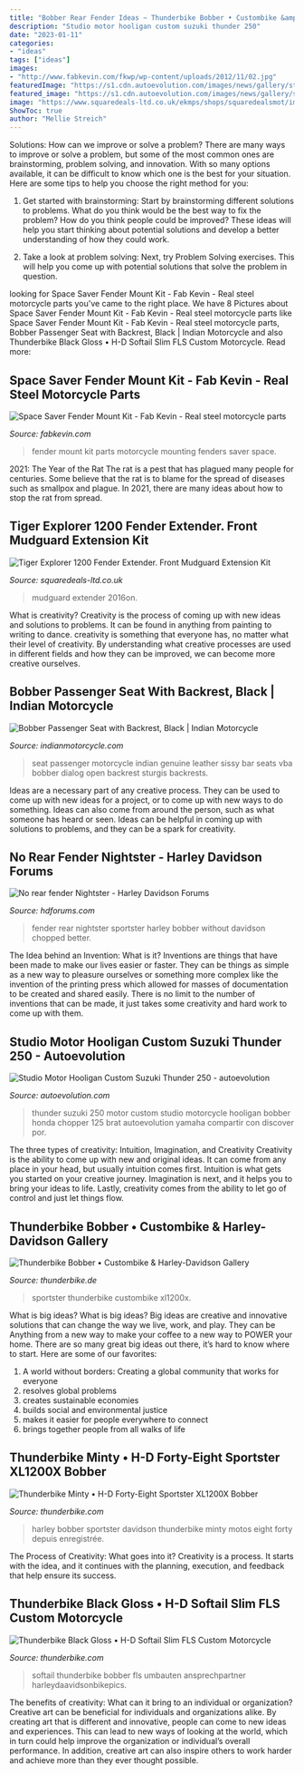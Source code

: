 ```yaml
---
title: "Bobber Rear Fender Ideas ~ Thunderbike Bobber • Custombike &amp; Harley-davidson Gallery"
description: "Studio motor hooligan custom suzuki thunder 250"
date: "2023-01-11"
categories:
- "ideas"
tags: ["ideas"]
images:
- "http://www.fabkevin.com/fkwp/wp-content/uploads/2012/11/02.jpg"
featuredImage: "https://s1.cdn.autoevolution.com/images/news/gallery/studio-motor-hooligan-custom-suzuki-thunder-250-photo-gallery_7.jpg"
featured_image: "https://s1.cdn.autoevolution.com/images/news/gallery/studio-motor-hooligan-custom-suzuki-thunder-250-photo-gallery_7.jpg"
image: "https://www.squaredeals-ltd.co.uk/ekmps/shops/squaredealsmot/images/tiger-explorer-1200-fender-extender.-front-mudguard-extension-kit.-2016on-stickfit-technology-39150-p[ekm]1000x666[ekm].jpg"
ShowToc: true
author: "Mellie Streich"
---
```



Solutions: How can we improve or solve a problem?
There are many ways to improve or solve a problem, but some of the most common ones are brainstorming, problem solving, and innovation. With so many options available, it can be difficult to know which one is the best for your situation. Here are some tips to help you choose the right method for you:
1. Get started with brainstorming: Start by brainstorming different solutions to problems. What do you think would be the best way to fix the problem? How do you think people could be improved? These ideas will help you start thinking about potential solutions and develop a better understanding of how they could work.

2. Take a look at problem solving: Next, try Problem Solving exercises. This will help you come up with potential solutions that solve the problem in question.

	

		
looking for Space Saver Fender Mount Kit - Fab Kevin - Real steel motorcycle parts you've came to the right place. We have 8 Pictures about Space Saver Fender Mount Kit - Fab Kevin - Real steel motorcycle parts like Space Saver Fender Mount Kit - Fab Kevin - Real steel motorcycle parts, Bobber Passenger Seat with Backrest, Black | Indian Motorcycle and also Thunderbike Black Gloss • H-D Softail Slim FLS Custom Motorcycle. Read more:
		
    
## Space Saver Fender Mount Kit - Fab Kevin - Real Steel Motorcycle Parts

<img loading=lazy src="http://www.fabkevin.com/fkwp/wp-content/uploads/2012/11/02.jpg" onerror="this.onerror=null;this.src='https://tse1.mm.bing.net/th?id=OIP.xYhZ52sGeFl6e8nnVqZmqwHaE9&amp;pid=15.1';" alt="Space Saver Fender Mount Kit - Fab Kevin - Real steel motorcycle parts">

_Source: fabkevin.com_

>fender mount kit parts motorcycle mounting fenders saver space. 

	

2021: The Year of the Rat
The rat is a pest that has plagued many people for centuries. Some believe that the rat is to blame for the spread of diseases such as smallpox and plague. In 2021, there are many ideas about how to stop the rat from spread.

    
## Tiger Explorer 1200 Fender Extender. Front Mudguard Extension Kit

<img loading=lazy src="https://www.squaredeals-ltd.co.uk/ekmps/shops/squaredealsmot/images/tiger-explorer-1200-fender-extender.-front-mudguard-extension-kit.-2016on-stickfit-technology-39150-p[ekm]1000x666[ekm].jpg" onerror="this.onerror=null;this.src='https://tse2.mm.bing.net/th?id=OIP.YeiY81uei5LoWowY-n3QEAHaE7&amp;pid=15.1';" alt="Tiger Explorer 1200 Fender Extender. Front Mudguard Extension Kit">

_Source: squaredeals-ltd.co.uk_

>mudguard extender 2016on. 

	

What is creativity?
Creativity is the process of coming up with new ideas and solutions to problems. It can be found in anything from painting to writing to dance. creativity is something that everyone has, no matter what their level of creativity. By understanding what creative processes are used in different fields and how they can be improved, we can become more creative ourselves.

    
## Bobber Passenger Seat With Backrest, Black | Indian Motorcycle

<img loading=lazy src="https://cdn1.polaris.com/globalassets/pga/accessories/indian/seats--backrests/2882853-vba.jpg?v=7c13181b&amp;width=800&amp;mode=min" onerror="this.onerror=null;this.src='https://tse3.mm.bing.net/th?id=OIP.8I5SkhD0fPgcJuvjBRFfAAHaHa&amp;pid=15.1';" alt="Bobber Passenger Seat with Backrest, Black | Indian Motorcycle">

_Source: indianmotorcycle.com_

>seat passenger motorcycle indian genuine leather sissy bar seats vba bobber dialog open backrest sturgis backrests. 

	

Ideas are a necessary part of any creative process. They can be used to come up with new ideas for a project, or to come up with new ways to do something. Ideas can also come from around the person, such as what someone has heard or seen. Ideas can be helpful in coming up with solutions to problems, and they can be a spark for creativity.

    
## No Rear Fender Nightster - Harley Davidson Forums

<img loading=lazy src="https://www.hdforums.com/forum/attachments/sportster-models/109615d1271238693-no-rear-fender-nightster-img_0578.jpg" onerror="this.onerror=null;this.src='https://tse2.mm.bing.net/th?id=OIP.N0T5WvGmfWimEUfKoUrb5wHaFj&amp;pid=15.1';" alt="No rear fender Nightster - Harley Davidson Forums">

_Source: hdforums.com_

>fender rear nightster sportster harley bobber without davidson chopped better. 

	

The Idea behind an Invention: What is it?
Inventions are things that have been made to make our lives easier or faster. They can be things as simple as a new way to pleasure ourselves or something more complex like the invention of the printing press which allowed for masses of documentation to be created and shared easily. There is no limit to the number of inventions that can be made, it just takes some creativity and hard work to come up with them.

    
## Studio Motor Hooligan Custom Suzuki Thunder 250 - Autoevolution

<img loading=lazy src="https://s1.cdn.autoevolution.com/images/news/gallery/studio-motor-hooligan-custom-suzuki-thunder-250-photo-gallery_7.jpg" onerror="this.onerror=null;this.src='https://tse2.mm.bing.net/th?id=OIP.mrzp8mWPPx5jvTaTk5EAdAHaFn&amp;pid=15.1';" alt="Studio Motor Hooligan Custom Suzuki Thunder 250 - autoevolution">

_Source: autoevolution.com_

>thunder suzuki 250 motor custom studio motorcycle hooligan bobber honda chopper 125 brat autoevolution yamaha compartir con discover por. 

	

The three types of creativity: Intuition, Imagination, and Creativity
Creativity is the ability to come up with new and original ideas. It can come from any place in your head, but usually intuition comes first. Intuition is what gets you started on your creative journey. Imagination is next, and it helps you to bring your ideas to life. Lastly, creativity comes from the ability to let go of control and just let things flow.

    
## Thunderbike Bobber • Custombike &amp; Harley-Davidson Gallery

<img loading=lazy src="https://www.thunderbike.de/wp-content/uploads/2018/08/Thunderbike-Harley-Davidson-Sportster-1200-Bobber-Shooting-Custombike-11-1920x1280.jpg" onerror="this.onerror=null;this.src='https://tse2.mm.bing.net/th?id=OIP.P_UM3DcQ0bI05qBAPRP6xwHaE8&amp;pid=15.1';" alt="Thunderbike Bobber • Custombike &amp; Harley-Davidson Gallery">

_Source: thunderbike.de_

>sportster thunderbike custombike xl1200x. 

	

What is big ideas?
What is big ideas? Big ideas are creative and innovative solutions that can change the way we live, work, and play. They can be Anything from a new way to make your coffee to a new way to POWER your home. There are so many great big ideas out there, it’s hard to know where to start. Here are some of our favorites: 
1. A world without borders: Creating a global community that works for everyone 
2. resolves global problems 
3. creates sustainable economies 
4. builds social and environmental justice  
5. makes it easier for people everywhere to connect 
6. brings together people from all walks of life 

    
## Thunderbike Minty • H-D Forty-Eight Sportster XL1200X Bobber

<img loading=lazy src="https://www.thunderbike.com/wp-content/uploads/2012/04/Thunderbike-Harley-Davidson-Sportster-Minty-Bobber-Shooting-Custombike-1.jpg" onerror="this.onerror=null;this.src='https://tse3.mm.bing.net/th?id=OIP.GIr1PAx1aEeP5xgzd9raqQHaE8&amp;pid=15.1';" alt="Thunderbike Minty • H-D Forty-Eight Sportster XL1200X Bobber">

_Source: thunderbike.com_

>harley bobber sportster davidson thunderbike minty motos eight forty depuis enregistrée. 

	

The Process of Creativity: What goes into it?
Creativity is a process. It starts with the idea, and it continues with the planning, execution, and feedback that help ensure its success.

    
## Thunderbike Black Gloss • H-D Softail Slim FLS Custom Motorcycle

<img loading=lazy src="https://www.thunderbike.com/wp-content/uploads/2016/11/Thunderbike-Harley-Davidson-Softail-Black-Gloss-S-Shooting-Custombike-Foto-Ben-Ott-1.jpg" onerror="this.onerror=null;this.src='https://tse4.mm.bing.net/th?id=OIP.zl7nLGiyiE7zcTN1R76HaQHaE8&amp;pid=15.1';" alt="Thunderbike Black Gloss • H-D Softail Slim FLS Custom Motorcycle">

_Source: thunderbike.com_

>softail thunderbike bobber fls umbauten ansprechpartner harleydaavidsonbikepics. 

	

The benefits of creativity: What can it bring to an individual or organization?
Creative art can be beneficial for individuals and organizations alike. By creating art that is different and innovative, people can come to new ideas and experiences. This can lead to new ways of looking at the world, which in turn could help improve the organization or individual’s overall performance. In addition, creative art can also inspire others to work harder and achieve more than they ever thought possible.

